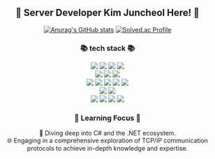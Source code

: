 
<h2 align="center">🚀 Server Developer Kim Juncheol Here! 🚀</h2>
<div align="center">

[![Anurag's GitHub stats](https://github-readme-stats.vercel.app/api?username=juncheolkim&hide_title=true&show_icons=true&include_all_commits=true&disable_animations=true&theme=vue)](https://github.com/anuraghazra/github-readme-stats)
[![Solved.ac Profile](http://mazassumnida.wtf/api/v2/generate_badge?boj=kimjoon)](https://solved.ac/kimjoon/)

</div>
<h3 align="center"> 📚 tech stack 📚 </h3>
<div align="center">
        <img src="https://img.shields.io/badge/JavaScript-F7DF1E.svg?style=for-the-badge&logo=JavaScript&logoColor=black">
        <img src="https://img.shields.io/badge/TypeScript-3178C6.svg?style=for-the-badge&logo=TypeScript&logoColor=white">
        <img src="https://img.shields.io/badge/Python-3776AB.svg?style=for-the-badge&logo=Python&logoColor=white">
        <img src="https://img.shields.io/badge/C%23-512BD4.svg?style=for-the-badge&logo=C%23&logoColor=white">
        <br>
        <img src="https://img.shields.io/badge/Redis-DC382D.svg?style=for-the-badge&logo=Redis&logoColor=white">
        <img src="https://img.shields.io/badge/MySQL-4479A1.svg?style=for-the-badge&logo=MySQL&logoColor=white">
        <img src="https://img.shields.io/badge/MongoDB-47A248.svg?style=for-the-badge&logo=MongoDB&logoColor=white">
        <br>
        <img src="https://img.shields.io/badge/Node.js-339933.svg?style=for-the-badge&logo=nodedotjs&logoColor=white">
        <img src="https://img.shields.io/badge/Express-000000.svg?style=for-the-badge&logo=Express&logoColor=white">
        <img src="https://img.shields.io/badge/Socket.io-010101.svg?style=for-the-badge&logo=socketdotio&logoColor=white">
        <img src="https://img.shields.io/badge/Django-092E20.svg?style=for-the-badge&logo=Django&logoColor=white">
        <img src="https://img.shields.io/badge/.NET-512BD4.svg?style=for-the-badge&logo=dotnet&logoColor=white">
        <br>
        <img src="https://img.shields.io/badge/React-61DAFB.svg?style=for-the-badge&logo=React&logoColor=black">
        <img src="https://img.shields.io/badge/Unity-FFFFFF.svg?style=for-the-badge&logo=Unity&logoColor=black">
        <br>
        <img src="https://img.shields.io/badge/linux-FCC624?style=for-the-badge&logo=linux&logoColor=black">
        <img src="https://img.shields.io/badge/Google%20Cloud-4285F4.svg?style=for-the-badge&logo=Google-Cloud&logoColor=white">
        <img src="https://img.shields.io/badge/Docker-2496ED.svg?style=for-the-badge&logo=Docker&logoColor=white">
        <img src="https://img.shields.io/badge/NGINX-009639.svg?style=for-the-badge&logo=NGINX&logoColor=white"/>
</div>
<h3 align="center"> 🚀 Learning Focus 🚀 </h3>
<div align="center">
    <p align="center">
        🌟 Diving deep into C# and the .NET ecosystem.
        <br>
        🌐 Engaging in a comprehensive exploration of TCP/IP communication protocols to achieve in-depth knowledge and expertise.
    </p>
</div>

